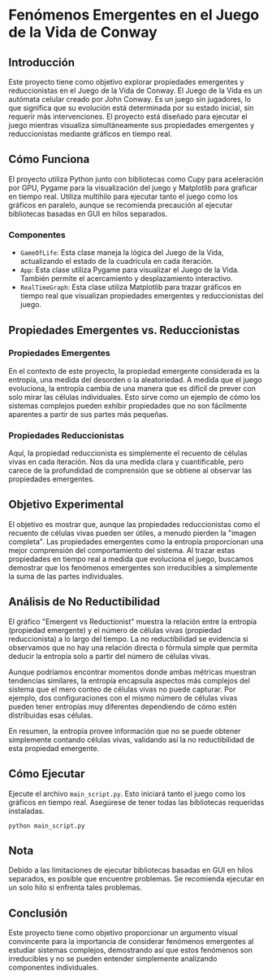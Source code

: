 # Fenómenos Emergentes en el Juego de la Vida de Conway

## Introducción

Este proyecto tiene como objetivo explorar propiedades emergentes y reduccionistas en el Juego de la Vida de Conway. El Juego de la Vida es un autómata celular creado por John Conway. Es un juego sin jugadores, lo que significa que su evolución está determinada por su estado inicial, sin requerir más intervenciones. El proyecto está diseñado para ejecutar el juego mientras visualiza simultáneamente sus propiedades emergentes y reduccionistas mediante gráficos en tiempo real.

## Cómo Funciona

El proyecto utiliza Python junto con bibliotecas como Cupy para aceleración por GPU, Pygame para la visualización del juego y Matplotlib para graficar en tiempo real. Utiliza multihilo para ejecutar tanto el juego como los gráficos en paralelo, aunque se recomienda precaución al ejecutar bibliotecas basadas en GUI en hilos separados.

### Componentes

- `GameOfLife`: Esta clase maneja la lógica del Juego de la Vida, actualizando el estado de la cuadrícula en cada iteración.
- `App`: Esta clase utiliza Pygame para visualizar el Juego de la Vida. También permite el acercamiento y desplazamiento interactivo.
- `RealTimeGraph`: Esta clase utiliza Matplotlib para trazar gráficos en tiempo real que visualizan propiedades emergentes y reduccionistas del juego.

## Propiedades Emergentes vs. Reduccionistas

### Propiedades Emergentes

En el contexto de este proyecto, la propiedad emergente considerada es la entropía, una medida del desorden o la aleatoriedad. A medida que el juego evoluciona, la entropía cambia de una manera que es difícil de prever con solo mirar las células individuales. Esto sirve como un ejemplo de cómo los sistemas complejos pueden exhibir propiedades que no son fácilmente aparentes a partir de sus partes más pequeñas.

### Propiedades Reduccionistas

Aquí, la propiedad reduccionista es simplemente el recuento de células vivas en cada iteración. Nos da una medida clara y cuantificable, pero carece de la profundidad de comprensión que se obtiene al observar las propiedades emergentes.

## Objetivo Experimental

El objetivo es mostrar que, aunque las propiedades reduccionistas como el recuento de células vivas pueden ser útiles, a menudo pierden la "imagen completa". Las propiedades emergentes como la entropía proporcionan una mejor comprensión del comportamiento del sistema. Al trazar estas propiedades en tiempo real a medida que evoluciona el juego, buscamos demostrar que los fenómenos emergentes son irreducibles a simplemente la suma de las partes individuales.

## Análisis de No Reductibilidad

El gráfico "Emergent vs Reductionist" muestra la relación entre la entropía (propiedad emergente) y el número de células vivas (propiedad reduccionista) a lo largo del tiempo. La no reductibilidad se evidencia si observamos que no hay una relación directa o fórmula simple que permita deducir la entropía solo a partir del número de células vivas.

Aunque podríamos encontrar momentos donde ambas métricas muestran tendencias similares, la entropía encapsula aspectos más complejos del sistema que el mero conteo de células vivas no puede capturar. Por ejemplo, dos configuraciones con el mismo número de células vivas pueden tener entropías muy diferentes dependiendo de cómo estén distribuidas esas células.

En resumen, la entropía provee información que no se puede obtener simplemente contando células vivas, validando así la no reductibilidad de esta propiedad emergente.

## Cómo Ejecutar

Ejecute el archivo `main_script.py`. Esto iniciará tanto el juego como los gráficos en tiempo real. Asegúrese de tener todas las bibliotecas requeridas instaladas.

`python main_script.py`

## Nota

Debido a las limitaciones de ejecutar bibliotecas basadas en GUI en hilos separados, es posible que encuentre problemas. Se recomienda ejecutar en un solo hilo si enfrenta tales problemas.

## Conclusión

Este proyecto tiene como objetivo proporcionar un argumento visual convincente para la importancia de considerar fenómenos emergentes al estudiar sistemas complejos, demostrando así que estos fenómenos son irreducibles y no se pueden entender simplemente analizando componentes individuales.
